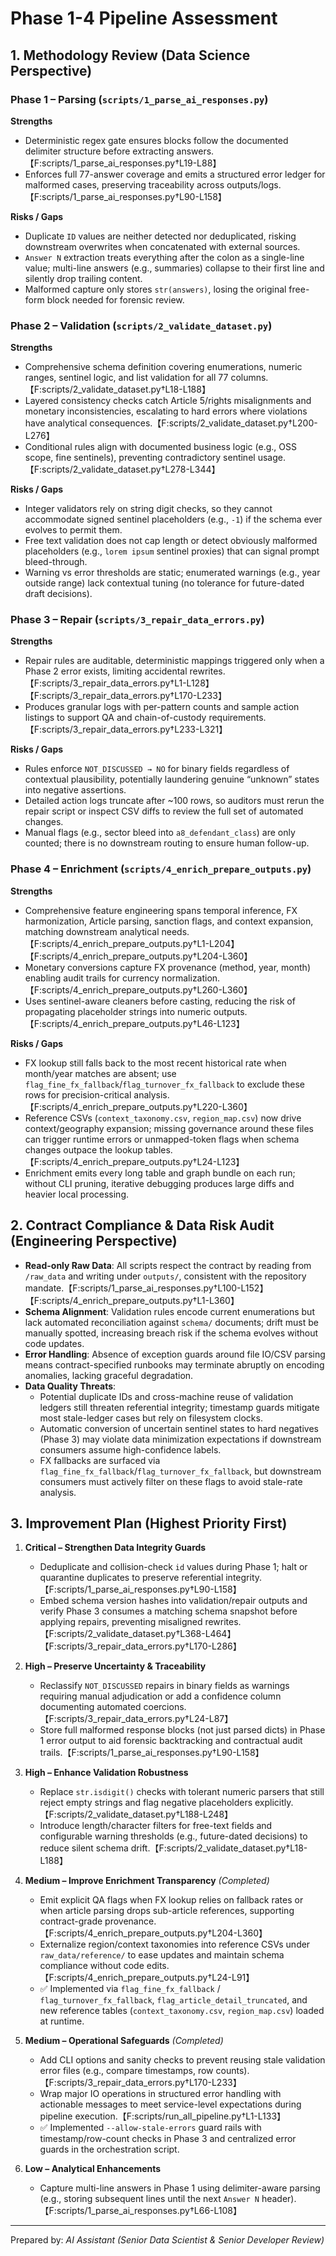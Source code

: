 # Phase 1-4 Pipeline Assessment

## 1. Methodology Review (Data Science Perspective)

### Phase 1 – Parsing (`scripts/1_parse_ai_responses.py`)
**Strengths**
- Deterministic regex gate ensures blocks follow the documented delimiter structure before extracting answers.【F:scripts/1_parse_ai_responses.py†L19-L88】
- Enforces full 77-answer coverage and emits a structured error ledger for malformed cases, preserving traceability across outputs/logs.【F:scripts/1_parse_ai_responses.py†L90-L158】

**Risks / Gaps**
- Duplicate `ID` values are neither detected nor deduplicated, risking downstream overwrites when concatenated with external sources.
- `Answer N` extraction treats everything after the colon as a single-line value; multi-line answers (e.g., summaries) collapse to their first line and silently drop trailing content.
- Malformed capture only stores `str(answers)`, losing the original free-form block needed for forensic review.

### Phase 2 – Validation (`scripts/2_validate_dataset.py`)
**Strengths**
- Comprehensive schema definition covering enumerations, numeric ranges, sentinel logic, and list validation for all 77 columns.【F:scripts/2_validate_dataset.py†L18-L188】
- Layered consistency checks catch Article 5/rights misalignments and monetary inconsistencies, escalating to hard errors where violations have analytical consequences.【F:scripts/2_validate_dataset.py†L200-L276】
- Conditional rules align with documented business logic (e.g., OSS scope, fine sentinels), preventing contradictory sentinel usage.【F:scripts/2_validate_dataset.py†L278-L344】

**Risks / Gaps**
- Integer validators rely on string digit checks, so they cannot accommodate signed sentinel placeholders (e.g., `-1`) if the schema ever evolves to permit them.
- Free text validation does not cap length or detect obviously malformed placeholders (e.g., `lorem ipsum` sentinel proxies) that can signal prompt bleed-through.
- Warning vs error thresholds are static; enumerated warnings (e.g., year outside range) lack contextual tuning (no tolerance for future-dated draft decisions).

### Phase 3 – Repair (`scripts/3_repair_data_errors.py`)
**Strengths**
- Repair rules are auditable, deterministic mappings triggered only when a Phase 2 error exists, limiting accidental rewrites.【F:scripts/3_repair_data_errors.py†L1-L128】【F:scripts/3_repair_data_errors.py†L170-L233】
- Produces granular logs with per-pattern counts and sample action listings to support QA and chain-of-custody requirements.【F:scripts/3_repair_data_errors.py†L233-L321】

**Risks / Gaps**
- Rules enforce `NOT_DISCUSSED → NO` for binary fields regardless of contextual plausibility, potentially laundering genuine “unknown” states into negative assertions.
- Detailed action logs truncate after ~100 rows, so auditors must rerun the repair script or inspect CSV diffs to review the full set of automated changes.
- Manual flags (e.g., sector bleed into `a8_defendant_class`) are only counted; there is no downstream routing to ensure human follow-up.

### Phase 4 – Enrichment (`scripts/4_enrich_prepare_outputs.py`)
**Strengths**
- Comprehensive feature engineering spans temporal inference, FX harmonization, Article parsing, sanction flags, and context expansion, matching downstream analytical needs.【F:scripts/4_enrich_prepare_outputs.py†L1-L204】【F:scripts/4_enrich_prepare_outputs.py†L204-L360】
- Monetary conversions capture FX provenance (method, year, month) enabling audit trails for currency normalization.【F:scripts/4_enrich_prepare_outputs.py†L260-L360】
- Uses sentinel-aware cleaners before casting, reducing the risk of propagating placeholder strings into numeric outputs.【F:scripts/4_enrich_prepare_outputs.py†L46-L123】

**Risks / Gaps**
- FX lookup still falls back to the most recent historical rate when month/year matches are absent; use `flag_fine_fx_fallback`/`flag_turnover_fx_fallback` to exclude these rows for precision-critical analysis.【F:scripts/4_enrich_prepare_outputs.py†L220-L360】
- Reference CSVs (`context_taxonomy.csv`, `region_map.csv`) now drive context/geography expansion; missing governance around these files can trigger runtime errors or unmapped-token flags when schema changes outpace the lookup tables.【F:scripts/4_enrich_prepare_outputs.py†L24-L123】
- Enrichment emits every long table and graph bundle on each run; without CLI pruning, iterative debugging produces large diffs and heavier local processing.

## 2. Contract Compliance & Data Risk Audit (Engineering Perspective)

- **Read-only Raw Data**: All scripts respect the contract by reading from `/raw_data` and writing under `outputs/`, consistent with the repository mandate.【F:scripts/1_parse_ai_responses.py†L100-L152】【F:scripts/4_enrich_prepare_outputs.py†L1-L360】
- **Schema Alignment**: Validation rules encode current enumerations but lack automated reconciliation against `schema/` documents; drift must be manually spotted, increasing breach risk if the schema evolves without code updates.
- **Error Handling**: Absence of exception guards around file IO/CSV parsing means contract-specified runbooks may terminate abruptly on encoding anomalies, lacking graceful degradation.
- **Data Quality Threats**:
  - Potential duplicate IDs and cross-machine reuse of validation ledgers still threaten referential integrity; timestamp guards mitigate most stale-ledger cases but rely on filesystem clocks.
  - Automatic conversion of uncertain sentinel states to hard negatives (Phase 3) may violate data minimization expectations if downstream consumers assume high-confidence labels.
  - FX fallbacks are surfaced via `flag_fine_fx_fallback`/`flag_turnover_fx_fallback`, but downstream consumers must actively filter on these flags to avoid stale-rate analysis.

## 3. Improvement Plan (Highest Priority First)

1. **Critical – Strengthen Data Integrity Guards**
   - Deduplicate and collision-check `id` values during Phase 1; halt or quarantine duplicates to preserve referential integrity.【F:scripts/1_parse_ai_responses.py†L90-L158】
   - Embed schema version hashes into validation/repair outputs and verify Phase 3 consumes a matching schema snapshot before applying repairs, preventing misaligned rewrites.【F:scripts/2_validate_dataset.py†L368-L464】【F:scripts/3_repair_data_errors.py†L170-L286】

2. **High – Preserve Uncertainty & Traceability**
   - Reclassify `NOT_DISCUSSED` repairs in binary fields as warnings requiring manual adjudication or add a confidence column documenting automated coercions.【F:scripts/3_repair_data_errors.py†L24-L87】
   - Store full malformed response blocks (not just parsed dicts) in Phase 1 error output to aid forensic backtracking and contractual audit trails.【F:scripts/1_parse_ai_responses.py†L90-L158】

3. **High – Enhance Validation Robustness**
   - Replace `str.isdigit()` checks with tolerant numeric parsers that still reject empty strings and flag negative placeholders explicitly.【F:scripts/2_validate_dataset.py†L188-L248】
   - Introduce length/character filters for free-text fields and configurable warning thresholds (e.g., future-dated decisions) to reduce silent schema drift.【F:scripts/2_validate_dataset.py†L18-L188】

4. **Medium – Improve Enrichment Transparency** *(Completed)*
   - Emit explicit QA flags when FX lookup relies on fallback rates or when article parsing drops sub-article references, supporting contract-grade provenance.【F:scripts/4_enrich_prepare_outputs.py†L204-L360】
   - Externalize region/context taxonomies into reference CSVs under `raw_data/reference/` to ease updates and maintain schema compliance without code edits.【F:scripts/4_enrich_prepare_outputs.py†L24-L91】
   - ✅ Implemented via `flag_fine_fx_fallback` / `flag_turnover_fx_fallback`, `flag_article_detail_truncated`, and new reference tables (`context_taxonomy.csv`, `region_map.csv`) loaded at runtime.

5. **Medium – Operational Safeguards** *(Completed)*
   - Add CLI options and sanity checks to prevent reusing stale validation error files (e.g., compare timestamps, row counts).【F:scripts/3_repair_data_errors.py†L170-L233】
   - Wrap major IO operations in structured error handling with actionable messages to meet service-level expectations during pipeline execution.【F:scripts/run_all_pipeline.py†L1-L133】
   - ✅ Implemented `--allow-stale-errors` guard rails with timestamp/row-count checks in Phase 3 and centralized error guards in the orchestration script.

6. **Low – Analytical Enhancements**
   - Capture multi-line answers in Phase 1 using delimiter-aware parsing (e.g., storing subsequent lines until the next `Answer N` header).【F:scripts/1_parse_ai_responses.py†L66-L108】

---
Prepared by: _AI Assistant (Senior Data Scientist & Senior Developer Review)_

